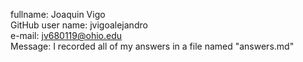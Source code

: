 fullname: Joaquin Vigo  
GitHub user name: jvigoalejandro  
e-mail: jv680119@ohio.edu  
Message: I recorded all of my answers in a file named "answers.md"